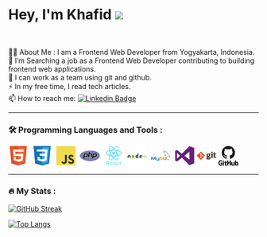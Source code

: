 <h1>
  Hey, I'm Khafid
  <img src="https://media.giphy.com/media/hvRJCLFzcasrR4ia7z/giphy.gif" width="30px"/>
</h1>
<img src="https://komarev.com/ghpvc/?username=khafidme&style=flat-square&color=blue" alt=""/>

:man_technologist: About Me :
I am a Frontend Web Developer from Yogyakarta, Indonesia.<br>
:telescope: I’m Searching a job as a Frontend Web Developer contributing to building frontend web applications.<br>
:seedling: I can work as a team using git and github.<br>
:zap: In my free time, I read tech articles.<br>
:mailbox: How to reach me: [![Linkedin Badge](https://img.shields.io/badge/-khafid-blue?style=flat&logo=Linkedin&logoColor=white)](https://id.linkedin.com/in/mkhafid)

---

### :hammer_and_wrench: Programming Languages and Tools :
<div>
  <img src="https://github.com/devicons/devicon/blob/master/icons/html5/html5-original.svg" title="HTML5" alt="HTML" width="40" height="40"/>&nbsp;
  <img src="https://github.com/devicons/devicon/blob/master/icons/css3/css3-original.svg"  title="CSS3" alt="CSS" width="40" height="40"/>&nbsp;
  <img src="https://github.com/devicons/devicon/blob/master/icons/javascript/javascript-original.svg" title="JavaScript" alt="JavaScript" width="40" height="40"/>&nbsp;
  <img src="https://github.com/devicons/devicon/blob/master/icons/php/php-original.svg" title="PHP" alt="PHP" width="40" height="40"/>&nbsp;
  <img src="https://github.com/devicons/devicon/blob/master/icons/react/react-original-wordmark.svg" title="React" alt="React" width="40" height="40"/>&nbsp;
  <img src="https://github.com/devicons/devicon/blob/master/icons/nodejs/nodejs-original-wordmark.svg" title="NodeJS" alt="NodeJS" width="40" height="40"/>&nbsp;
  <img src="https://github.com/devicons/devicon/blob/master/icons/mysql/mysql-original-wordmark.svg" title="MySQL"  alt="MySQL" width="40" height="40"/>&nbsp;
  <img src="https://github.com/devicons/devicon/blob/master/icons/visualstudio/visualstudio-plain.svg" title="VisualStudio" **alt="Visualstudio" width="40" height="40"/>
  <img src="https://github.com/devicons/devicon/blob/master/icons/git/git-original-wordmark.svg" title="Git" **alt="Git" width="40" height="40"/>
  <img src="https://github.com/devicons/devicon/blob/master/icons/github/github-original-wordmark.svg" title="GitHub" **alt="GitHub" width="40" height="40"/>
</div>

---

### :fire: My Stats :
[![GitHub Streak](http://github-readme-streak-stats.herokuapp.com?user=khafidme&theme=dark&background=000000)](https://git.io/streak-stats)

[![Top Langs](https://github-readme-stats.vercel.app/api/top-langs/?username=khafidme&layout=compact&theme=vision-friendly-dark)](https://github.com/anuraghazra/github-readme-stats)
